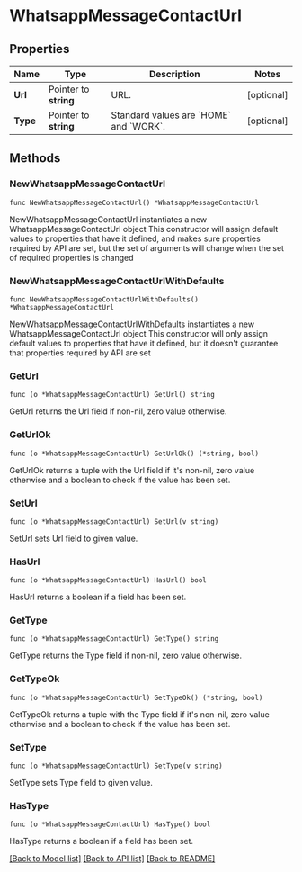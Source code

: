 # WhatsappMessageContactUrl

## Properties

Name | Type | Description | Notes
------------ | ------------- | ------------- | -------------
**Url** | Pointer to **string** | URL. | [optional] 
**Type** | Pointer to **string** | Standard values are &#x60;HOME&#x60; and &#x60;WORK&#x60;. | [optional] 

## Methods

### NewWhatsappMessageContactUrl

`func NewWhatsappMessageContactUrl() *WhatsappMessageContactUrl`

NewWhatsappMessageContactUrl instantiates a new WhatsappMessageContactUrl object
This constructor will assign default values to properties that have it defined,
and makes sure properties required by API are set, but the set of arguments
will change when the set of required properties is changed

### NewWhatsappMessageContactUrlWithDefaults

`func NewWhatsappMessageContactUrlWithDefaults() *WhatsappMessageContactUrl`

NewWhatsappMessageContactUrlWithDefaults instantiates a new WhatsappMessageContactUrl object
This constructor will only assign default values to properties that have it defined,
but it doesn't guarantee that properties required by API are set

### GetUrl

`func (o *WhatsappMessageContactUrl) GetUrl() string`

GetUrl returns the Url field if non-nil, zero value otherwise.

### GetUrlOk

`func (o *WhatsappMessageContactUrl) GetUrlOk() (*string, bool)`

GetUrlOk returns a tuple with the Url field if it's non-nil, zero value otherwise
and a boolean to check if the value has been set.

### SetUrl

`func (o *WhatsappMessageContactUrl) SetUrl(v string)`

SetUrl sets Url field to given value.

### HasUrl

`func (o *WhatsappMessageContactUrl) HasUrl() bool`

HasUrl returns a boolean if a field has been set.

### GetType

`func (o *WhatsappMessageContactUrl) GetType() string`

GetType returns the Type field if non-nil, zero value otherwise.

### GetTypeOk

`func (o *WhatsappMessageContactUrl) GetTypeOk() (*string, bool)`

GetTypeOk returns a tuple with the Type field if it's non-nil, zero value otherwise
and a boolean to check if the value has been set.

### SetType

`func (o *WhatsappMessageContactUrl) SetType(v string)`

SetType sets Type field to given value.

### HasType

`func (o *WhatsappMessageContactUrl) HasType() bool`

HasType returns a boolean if a field has been set.


[[Back to Model list]](../README.md#documentation-for-models) [[Back to API list]](../README.md#documentation-for-api-endpoints) [[Back to README]](../README.md)
